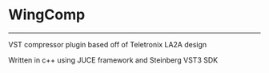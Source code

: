 # WingComp
-----------------
VST compressor plugin based off of Teletronix LA2A design

Written in c++ using JUCE framework and Steinberg VST3 SDK
